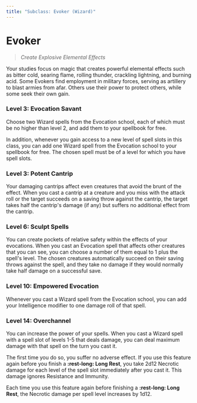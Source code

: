 ```yaml
---
title: "Subclass: Evoker (Wizard)"
---
```


<p style="display:none">
Create Explosive Elemental Effects
</p>

# Evoker

> *Create Explosive Elemental Effects*

Your studies focus on magic that creates powerful elemental effects such as bitter cold, searing flame, rolling thunder, crackling lightning, and burning acid. Some Evokers find employment in military forces, serving as artillery to blast armies from afar. Others use their power to protect others, while some seek their own gain.

### Level 3: Evocation Savant

Choose two Wizard spells from the Evocation school, each of which must be no higher than level 2, and add them to your spellbook for free.

In addition, whenever you gain access to a new level of spell slots in this class, you can add one Wizard spell from the Evocation school to your spellbook for free. The chosen spell must be of a level for which you have spell slots.

### Level 3: Potent Cantrip

Your damaging cantrips affect even creatures that avoid the brunt of the effect. When you cast a cantrip at a creature and you miss with the attack roll or the target succeeds on a saving throw against the cantrip, the target takes half the cantrip's damage (if any) but suffers no additional effect from the cantrip.

### Level 6: Sculpt Spells

You can create pockets of relative safety within the effects of your evocations. When you cast an Evocation spell that affects other creatures that you can see, you can choose a number of them equal to 1 plus the spell's level. The chosen creatures automatically succeed on their saving throws against the spell, and they take no damage if they would normally take half damage on a successful save.

### Level 10: Empowered Evocation

Whenever you cast a Wizard spell from the Evocation school, you can add your Intelligence modifier to one damage roll of that spell.

### Level 14: Overchannel

You can increase the power of your spells. When you cast a Wizard spell with a spell slot of levels 1-5 that deals damage, you can deal maximum damage with that spell on the turn you cast it.

The first time you do so, you suffer no adverse effect. If you use this feature again before you finish a **:rest-long: Long Rest**, you take 2d12 Necrotic damage for each level of the spell slot immediately after you cast it. This damage ignores Resistance and Immunity.

Each time you use this feature again before finishing a **:rest-long: Long Rest**, the Necrotic damage per spell level increases by 1d12.